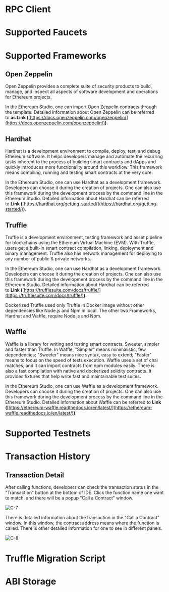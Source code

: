 # RPC Client

# Supported Faucets


# Supported Frameworks

## Open Zeppelin

Open Zeppelin provides a complete suite of security products to build, manage, and inspect all aspects of software development and operations for Ethereum projects. 


In the Ethereum Studio, one can import Open Zeppelin contracts through the template. Detailed information about Open Zeppelin can be referred to **as Link (**[https://docs.openzeppelin.com/openzeppelin/](https://docs.openzeppelin.com/openzeppelin/)**)**.


## Hardhat

Hardhat is a development environment to compile, deploy, test, and debug Ethereum software. It helps developers manage and automate the recurring tasks inherent to the process of building smart contracts and dApps and quickly introduces more functionality around this workflow. This framework means compiling, running and testing smart contracts at the very core.


In the Ethereum Studio, one can use Hardhat as a development framework. Developers can choose it during the creation of projects. One can also use this framework during the development process by the command line in the Ethereum Studio. Detailed information about Hardhat can be referred to **Link (**[https://hardhat.org/getting-started/](https://hardhat.org/getting-started/)**)**.


## Truffle

Truffle is a development environment, testing framework and asset pipeline for blockchains using the Ethereum Virtual Machine (EVM). With Truffle, users get a built-in smart contract compilation, linking, deployment and binary management. Truffle also has network management for deploying to any number of public & private networks.


In the Ethereum Studio, one can use Hardhat as a development framework. Developers can choose it during the creation of projects. One can also use this framework during the development process by the command line in the Ethereum Studio. Detailed information about Hardhat can be referred to **Link (**[https://trufflesuite.com/docs/truffle/](https://trufflesuite.com/docs/truffle/)**)**.


Dockerized Truffle used only Truffle in Docker image without other dependencies like Node.js and Npm in local. The other two Frameworks, Hardhat and Waffle, require Node.js and Npm.


## Waffle

Waffle is a library for writing and testing smart contracts. Sweeter, simpler and faster than Truffle. In Waffle, "Simpler" means minimalistic, few dependencies; "Sweeter" means nice syntax, easy to extend; "Faster" means to focus on the speed of tests execution. Waffle uses a set of chai matches, and it can import contracts from npm modules easily. There is also a fast compilation with native and dockerized solidity contracts. It provides fixtures that help write fast and maintainable test suites.


In the Ethereum Studio, one can use Waffle as a development framework. Developers can choose it during the creation of projects. One can also use this framework during the development process by the command line in the Ethereum Studio. Detailed information about Waffle can be referred to **Link (**[https://ethereum-waffle.readthedocs.io/en/latest/](https://ethereum-waffle.readthedocs.io/en/latest/)**)**.


# Supported Testnets


# Transaction History

## Transaction Detail

After calling functions, developers can check the transaction status in the "Transaction" button at the bottom of IDE. Click the function name one want to match, and there will be a popup "Call a Contract" window.

![C-7](/pic/C-7.png)

There is detailed information about the transaction in the "Call a Contract" window. In this window, the contract address means where the function is called. There is other detailed information for one to see in different panels.

![C-8](/pic/C-8.png)



# Truffle Migration Script



# ABI Storage